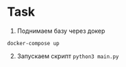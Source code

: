 # Task

1. Поднимаем базу через докер
```
docker-compose up
```

2. Запускаем скрипт `python3 main.py`